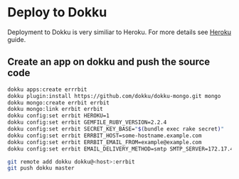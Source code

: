 # Deploy to Dokku

Deployment to Dokku is very similiar to Heroku.
For more details see [Heroku](heroku.md) guide.

## Create an app on dokku and push the source code

```bash
dokku apps:create errrbit
dokku plugin:install https://github.com/dokku/dokku-mongo.git mongo
dokku mongo:create errbit errbit
dokku mongo:link errbit errbit
dokku config:set errbit HEROKU=1
dokku config:set errbit GEMFILE_RUBY_VERSION=2.2.4
dokku config:set errbit SECRET_KEY_BASE="$(bundle exec rake secret)"
dokku config:set errbit ERRBIT_HOST=some-hostname.example.com
dokku config:set errbit ERRBIT_EMAIL_FROM=example@example.com
dokku config:set errbit EMAIL_DELIVERY_METHOD=smtp SMTP_SERVER=172.17.42.1

git remote add dokku dokku@<host>:errbit
git push dokku master
```
